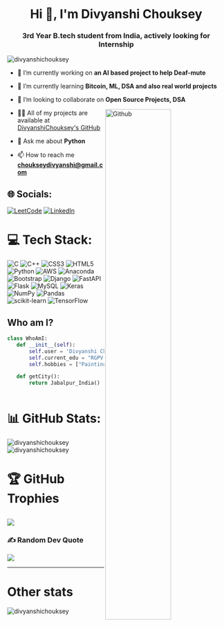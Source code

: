 

<h1 align="center">Hi 👋, I'm Divyanshi Chouksey</h1>
<h3 align="center">3rd Year B.tech student from India, actively looking for Internship</h3>

<p align="left"> <img src="https://komarev.com/ghpvc/?username=divyanshichouksey&label=Profile%20views&color=0e75b6&style=flat" alt="divyanshichouksey" /> </p>

- 🔭 I’m currently working on **an AI based project to help Deaf-mute**

- 🌱 I’m currently learning **Bitcoin, ML, DSA and also real world projects**

- 👯 I’m looking to collaborate on **Open Source Projects, DSA**

 <img width="55%" align="right" alt="Github" src="https://raw.githubusercontent.com/onimur/.github/master/.resources/git-header.svg" />

- 👨‍💻 All of my projects are available at [DivyanshiChouksey's GitHub](https://github.com/DivyanshiChouksey)

- 💬 Ask me about **Python**

- 📫 How to reach me **choukseydivyanshi@gmail.com**

## 🌐 Socials:
[![LeetCode](https://img.shields.io/badge/-LeetCode-FFA116?style=for-the-badge&logo=LeetCode&logoColor=black)](https://linkedin.com/in/https://www.linkedin.com/in/DivyanshiChouksey)
[![LinkedIn](https://img.shields.io/badge/LinkedIn-0077B5?style=for-the-badge&logo=linkedin&logoColor=white)](https://linkedin.com/in/https://www.linkedin.com/in/DivyanshiChouksey) 

# 💻 Tech Stack:
![C](https://img.shields.io/badge/c-%2300599C.svg?style=for-the-badge&logo=c&logoColor=white) ![C++](https://img.shields.io/badge/c++-%2300599C.svg?style=for-the-badge&logo=c%2B%2B&logoColor=white) ![CSS3](https://img.shields.io/badge/css3-%231572B6.svg?style=for-the-badge&logo=css3&logoColor=white) ![HTML5](https://img.shields.io/badge/html5-%23E34F26.svg?style=for-the-badge&logo=html5&logoColor=white) ![Python](https://img.shields.io/badge/python-3670A0?style=for-the-badge&logo=python&logoColor=ffdd54) ![AWS](https://img.shields.io/badge/AWS-%23FF9900.svg?style=for-the-badge&logo=amazon-aws&logoColor=white) ![Anaconda](https://img.shields.io/badge/Anaconda-%2344A833.svg?style=for-the-badge&logo=anaconda&logoColor=white) ![Bootstrap](https://img.shields.io/badge/bootstrap-%23563D7C.svg?style=for-the-badge&logo=bootstrap&logoColor=white) ![Django](https://img.shields.io/badge/django-%23092E20.svg?style=for-the-badge&logo=django&logoColor=white) ![FastAPI](https://img.shields.io/badge/FastAPI-005571?style=for-the-badge&logo=fastapi) ![Flask](https://img.shields.io/badge/flask-%23000.svg?style=for-the-badge&logo=flask&logoColor=white) ![MySQL](https://img.shields.io/badge/mysql-%2300f.svg?style=for-the-badge&logo=mysql&logoColor=white) ![Keras](https://img.shields.io/badge/Keras-%23D00000.svg?style=for-the-badge&logo=Keras&logoColor=white) ![NumPy](https://img.shields.io/badge/numpy-%23013243.svg?style=for-the-badge&logo=numpy&logoColor=white) ![Pandas](https://img.shields.io/badge/pandas-%23150458.svg?style=for-the-badge&logo=pandas&logoColor=white) ![scikit-learn](https://img.shields.io/badge/scikit--learn-%23F7931E.svg?style=for-the-badge&logo=scikit-learn&logoColor=white) ![TensorFlow](https://img.shields.io/badge/TensorFlow-%23FF6F00.svg?style=for-the-badge&logo=TensorFlow&logoColor=white)

## Who am I?
 ```python
 class WhoAmI:
    def __init__(self):
        self.user = 'Divyanshi Chouksey'
        self.current_edu = "RGPV University"
        self.hobbies = ["Painting",'DSA',"Exploring","Reading books (Recently started)"]

    def getCity():
        return Jabalpur_India()
		
 ```
# 📊 GitHub Stats:

<p>
 
<img src="https://github-readme-streak-stats.herokuapp.com/?user=DivyanshiChouksey&theme=merko&hide_border=false" alt="divyanshichouksey" />
<img  src="https://github-readme-stats.vercel.app/api?username=DivyanshiChouksey&theme=merko&hide_border=false&include_all_commits=true&count_private=true" alt="divyanshichouksey" /><br><p>




# 🏆 GitHub Trophies
![](https://github-profile-trophy.vercel.app/?username=DivyanshiChouksey&theme=radical&no-frame=false&no-bg=false&margin-w=4)
---
### ✍️ Random Dev Quote
![](https://quotes-github-readme.vercel.app/api?type=horizontal&theme=radical)

---


# Other stats
 <p>

<img align="center" src="https://github-readme-stats.vercel.app/api/top-langs/?username=DivyanshiChouksey&theme=merko&hide_border=false&include_all_commits=true&count_private=true&layout=compact" alt="divyanshichouksey" /></p>
